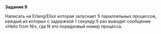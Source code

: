 **Задание 9**

Написать на Erlang/Elixir которая запускает 5 параллельных процессов, каждый из которых с задержкой 1 секунду 5 раз выводит сообщение «Hello from N!», где N это порядковый номер процесса.